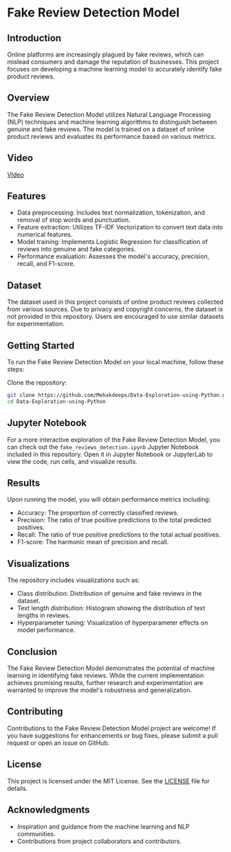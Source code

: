 # Fake Review Detection Model

## Introduction

Online platforms are increasingly plagued by fake reviews, which can mislead consumers and damage the reputation of businesses. This project focuses on developing a machine learning model to accurately identify fake product reviews.

## Overview

The Fake Review Detection Model utilizes Natural Language Processing (NLP) techniques and machine learning algorithms to distinguish between genuine and fake reviews. The model is trained on a dataset of online product reviews and evaluates its performance based on various metrics.

## Video
[VIdeo](https://drive.google.com/file/d/1cGH8jBCNWAnOha9ntFG4Cj2P6_p6CKVe/view?usp=sharing)

## Features

- Data preprocessing: Includes text normalization, tokenization, and removal of stop words and punctuation.
- Feature extraction: Utilizes TF-IDF Vectorization to convert text data into numerical features.
- Model training: Implements Logistic Regression for classification of reviews into genuine and fake categories.
- Performance evaluation: Assesses the model's accuracy, precision, recall, and F1-score.

## Dataset

The dataset used in this project consists of online product reviews collected from various sources. Due to privacy and copyright concerns, the dataset is not provided in this repository. Users are encouraged to use similar datasets for experimentation.

## Getting Started

To run the Fake Review Detection Model on your local machine, follow these steps:

 Clone the repository:

```bash
git clone https://github.com/Mehakdeepx/Data-Exploration-using-Python.git
cd Data-Exploration-using-Python
```

## Jupyter Notebook

For a more interactive exploration of the Fake Review Detection Model, you can check out the `fake_reviews_detection.ipynb` Jupyter Notebook included in this repository. Open it in Jupyter Notebook or JupyterLab to view the code, run cells, and visualize results.

## Results

Upon running the model, you will obtain performance metrics including:

- Accuracy: The proportion of correctly classified reviews.
- Precision: The ratio of true positive predictions to the total predicted positives.
- Recall: The ratio of true positive predictions to the total actual positives.
- F1-score: The harmonic mean of precision and recall.

## Visualizations

The repository includes visualizations such as:

- Class distribution: Distribution of genuine and fake reviews in the dataset.
- Text length distribution: Histogram showing the distribution of text lengths in reviews.
- Hyperparameter tuning: Visualization of hyperparameter effects on model performance.

## Conclusion

The Fake Review Detection Model demonstrates the potential of machine learning in identifying fake reviews. While the current implementation achieves promising results, further research and experimentation are warranted to improve the model's robustness and generalization.

## Contributing

Contributions to the Fake Review Detection Model project are welcome! If you have suggestions for enhancements or bug fixes, please submit a pull request or open an issue on GitHub.

## License

This project is licensed under the MIT License. See the [LICENSE](LICENSE) file for details.

## Acknowledgments

- Inspiration and guidance from the machine learning and NLP communities.
- Contributions from project collaborators and contributors.
